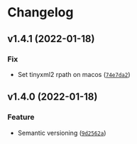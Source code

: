 # Changelog

<!--next-version-placeholder-->

## v1.4.1 (2022-01-18)
### Fix
* Set tinyxml2 rpath on macos ([`74e7da2`](https://github.com/tmigimatsu/spatial-dyn/commit/74e7da2a63f89e1d768915f82dfc58b15ed8b8f4))

## v1.4.0 (2022-01-18)
### Feature
* Semantic versioning ([`9d2562a`](https://github.com/tmigimatsu/spatial-dyn/commit/9d2562a31c164c6e8c587a68eec2e1c526b08778))
